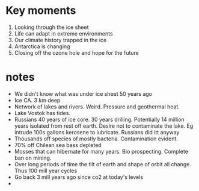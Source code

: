 # Key moments

1. Looking through the ice sheet
2. Life can adapt in extreme environments
3. Our climate history trapped in the ice
4. Antarctica is changing
5. Closing off the ozone hole and hope for the future

# notes
- We didn't know what was under ice sheet 50 years ago
- Ice CA. 3 km deep
- Network of lakes and rivers. Weird. Pressure and geothermal heat.
- Lake Vostok has tides. 
- Russians 40 years of ice core. 30 years drilling. Potentially 14 million years isolated from rest off earth. Desire not to contaminate the lake. Eg intrude 100s gallons kerosene to lubricate. Russians did itt anyway
- Thousands off species of mostly bacteria. Contamination evident. 
- 70% off Chilean sea bass depleted
- Mosses that can hibernate for many years. Bio prospecting. Complete ban on mining. 
- Over long periods of time the tilt of earth and shape of orbit all change. Thus 100 mill year cycles
- Go back 3 mill years ago since co2 at today's levels
- 